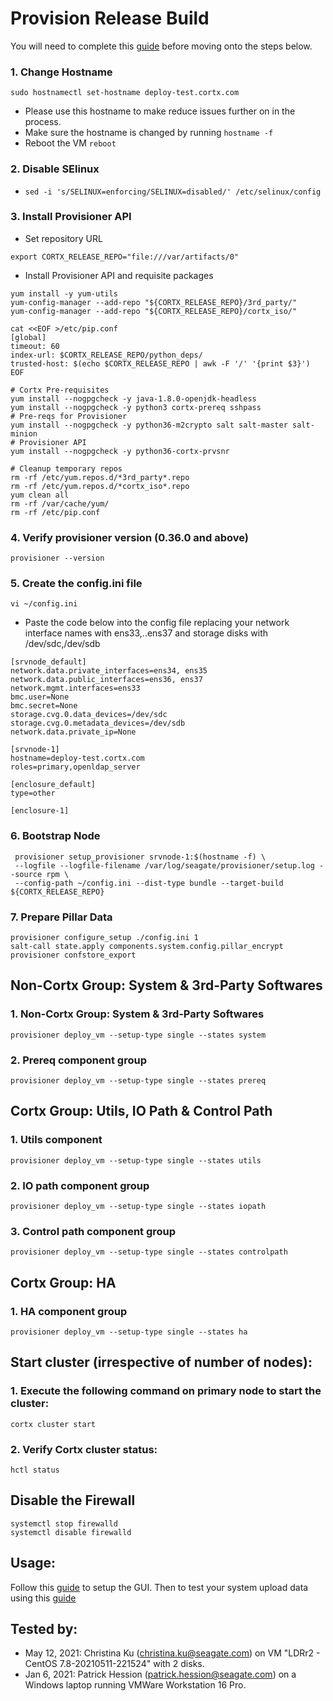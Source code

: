# Provision Release Build

You will need to complete this [guide](https://github.com/Seagate/cortx/blob/main/doc/Release_Build_Creation.rst) before moving onto the steps below.

### 1.  Change Hostname
   ```sudo hostnamectl set-hostname deploy-test.cortx.com```
   - Please use this hostname to make reduce issues further on in the process.
   - Make sure the hostname is changed by running `hostname -f`
   - Reboot the VM `reboot`

### 2. Disable SElinux

- ```sed -i 's/SELINUX=enforcing/SELINUX=disabled/' /etc/selinux/config```

### 3. Install Provisioner API
   
   - Set repository URL
   ```
   export CORTX_RELEASE_REPO="file:///var/artifacts/0"
   ```   
   - Install Provisioner API and requisite packages
   ```
   yum install -y yum-utils
   yum-config-manager --add-repo "${CORTX_RELEASE_REPO}/3rd_party/"
   yum-config-manager --add-repo "${CORTX_RELEASE_REPO}/cortx_iso/"

   cat <<EOF >/etc/pip.conf
   [global]
   timeout: 60
   index-url: $CORTX_RELEASE_REPO/python_deps/
   trusted-host: $(echo $CORTX_RELEASE_REPO | awk -F '/' '{print $3}')
   EOF

   # Cortx Pre-requisites
   yum install --nogpgcheck -y java-1.8.0-openjdk-headless
   yum install --nogpgcheck -y python3 cortx-prereq sshpass
   # Pre-reqs for Provisioner
   yum install --nogpgcheck -y python36-m2crypto salt salt-master salt-minion
   # Provisioner API
   yum install --nogpgcheck -y python36-cortx-prvsnr

   # Cleanup temporary repos
   rm -rf /etc/yum.repos.d/*3rd_party*.repo
   rm -rf /etc/yum.repos.d/*cortx_iso*.repo
   yum clean all
   rm -rf /var/cache/yum/
   rm -rf /etc/pip.conf
   ```
### 4. Verify provisioner version (0.36.0 and above)
   ```provisioner --version```
   
### 5. Create the config.ini file
   `vi ~/config.ini`
   - Paste the code below into the config file replacing your network interface names with ens33,..ens37 and storage disks with /dev/sdc,/dev/sdb
   ```
   [srvnode_default]
   network.data.private_interfaces=ens34, ens35
   network.data.public_interfaces=ens36, ens37
   network.mgmt.interfaces=ens33
   bmc.user=None
   bmc.secret=None
   storage.cvg.0.data_devices=/dev/sdc
   storage.cvg.0.metadata_devices=/dev/sdb
   network.data.private_ip=None

   [srvnode-1]
   hostname=deploy-test.cortx.com
   roles=primary,openldap_server

   [enclosure_default]
   type=other

   [enclosure-1]
   ```
### 6. Bootstrap Node
   ```
    provisioner setup_provisioner srvnode-1:$(hostname -f) \
    --logfile --logfile-filename /var/log/seagate/provisioner/setup.log --source rpm \
    --config-path ~/config.ini --dist-type bundle --target-build ${CORTX_RELEASE_REPO}
   ```
### 7. Prepare Pillar Data
```
provisioner configure_setup ./config.ini 1
salt-call state.apply components.system.config.pillar_encrypt
provisioner confstore_export
```

## Non-Cortx Group: System & 3rd-Party Softwares
### 1. Non-Cortx Group: System & 3rd-Party Softwares

```provisioner deploy_vm --setup-type single --states system```

### 2. Prereq component group

``` provisioner deploy_vm --setup-type single --states prereq ```

## Cortx Group: Utils, IO Path & Control Path

### 1. Utils component

``` provisioner deploy_vm --setup-type single --states utils ```

### 2. IO path component group

``` provisioner deploy_vm --setup-type single --states iopath ```

### 3. Control path component group

``` provisioner deploy_vm --setup-type single --states controlpath ```

## Cortx Group: HA

### 1. HA component group

``` provisioner deploy_vm --setup-type single --states ha ```

## Start cluster (irrespective of number of nodes):

### 1. Execute the following command on primary node to start the cluster:

``` cortx cluster start ```

### 2. Verify Cortx cluster status:

``` hctl status ```

## Disable the Firewall

```
systemctl stop firewalld
systemctl disable firewalld
```


## Usage:

Follow this [guide](https://github.com/Seagate/cortx/blob/main/doc/Preboarding_and_Onboarding.rst) to setup the GUI.
   Then to test your system upload data using this [guide](https://github.com/Seagate/cortx/blob/main/doc/testing_io.rst)



## Tested by:

- May 12, 2021: Christina Ku (christina.ku@seagate.com) on VM "LDRr2 - CentOS 7.8-20210511-221524" with 2 disks.
- Jan 6, 2021: Patrick Hession (patrick.hession@seagate.com) on a Windows laptop running VMWare Workstation 16 Pro.
   

